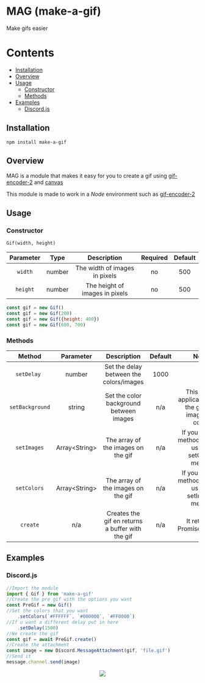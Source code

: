 # MAG (make-a-gif)

Make gifs easier

# Contents

- [Installation](#installation)
- [Overview](#overview)
- [Usage](#usage)
  - [Constructor](#constructor)
  - [Methods](#methods)
- [Examples](#expamples)
  - [Discord.js](#discord.js)

## Installation

```
npm install make-a-gif
```

## Overview

MAG is a module that makes it easy for you to create a gif using [gif-encoder-2](https://www.npmjs.com/package/gif-encoder-2) and [canvas](https://www.npmjs.com/package/canvas)

This module is made to work in a _Node_ environment such as [gif-encoder-2](https://www.npmjs.com/package/gif-encoder-2)

## Usage

### Constructor

`Gif(width, height)`

|   Parameter    |  Type   |          Description           | Required |  Default   |
| :------------: | :-----: | :----------------------------: | :------: | :--------: |
|    `width`     | number  | The width of images in pixels  |    no    |    500     |
|    `height`    | number  | The height of images in pixels |    no    |    500     |

```js
const gif = new Gif()
const gif = new Gif(200)
const gif = new Gif({height: 400})
const gif = new Gif(600, 700)
```

### Methods

|        Method        |    Parameter     |               Description               |    Default    |     Notes     |
| :------------------: | :--------------: | :-------------------------------------: | :-----------: |  :---------:  |
|      `setDelay `     |      number      | Set the delay between the colors/images |     1000      |               |
|    `setBackground`   |      string      | Set the color background between images |      n/a      |This is only applicated when the gif uses images not colors|
|      `setImages`     |   Array\<String>  |   The array of the images on the gif    |      n/a      |If you use this method you cant use the setColors method|
|      `setColors`     |   Array\<String>  |   The array of the images on the gif    |      n/a      |If you use this method you cant use the setImages method|
|       `create`       |       n/a        |Creates the gif en returns a buffer with the gif|      n/a      |It returns a Promise\<Buffer>|

## Examples

### Discord.js

```js
//Import the module
import { Gif } from 'make-a-gif'
//Create the pre gif with the options you want
const PreGif = new Gif()
//Set the colors that you want
    .setColors(`#FFFFFF`, `#000000`, `#FF0000`)
//If u want a different delay put in here
    .setDelay(1500)
//We create the gif
const gif = await PreGif.create()
//Create the attachment
const image = new Discord.MessageAttachment(gif, 'file.gif')
//Send it
message.channel.send(image)
```

<p align="center">
<img src="https://cdn.discordapp.com/attachments/803346384144433154/805488370926354464/file.gif" />
</p>